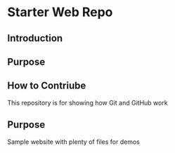 # Starter Web Repo
## Introduction

## Purpose

## How to Contriube

This repository is for showing how Git and GitHub work

## Purpose

Sample website with plenty of files for demos
